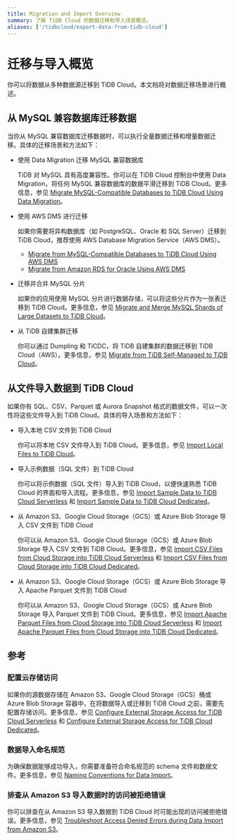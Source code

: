 ```yaml
---
title: Migration and Import Overview
summary: 了解 TiDB Cloud 的数据迁移和导入场景概览。
aliases: ['/tidbcloud/export-data-from-tidb-cloud']
---
```


# 迁移与导入概览

你可以将数据从多种数据源迁移到 TiDB Cloud。本文档将对数据迁移场景进行概述。

## 从 MySQL 兼容数据库迁移数据

当你从 MySQL 兼容数据库迁移数据时，可以执行全量数据迁移和增量数据迁移。具体的迁移场景和方法如下：

- 使用 Data Migration 迁移 MySQL 兼容数据库

    TiDB 对 MySQL 具有高度兼容性。你可以在 TiDB Cloud 控制台中使用 Data Migration，将任何 MySQL 兼容数据库的数据平滑迁移到 TiDB Cloud。更多信息，参见 [Migrate MySQL-Compatible Databases to TiDB Cloud Using Data Migration](/tidb-cloud/migrate-from-mysql-using-data-migration.md)。

- 使用 AWS DMS 进行迁移

    如果你需要将异构数据库（如 PostgreSQL、Oracle 和 SQL Server）迁移到 TiDB Cloud，推荐使用 AWS Database Migration Service（AWS DMS）。

    - [Migrate from MySQL-Compatible Databases to TiDB Cloud Using AWS DMS](/tidb-cloud/migrate-from-mysql-using-aws-dms.md)
    - [Migrate from Amazon RDS for Oracle Using AWS DMS](/tidb-cloud/migrate-from-oracle-using-aws-dms.md)

- 迁移并合并 MySQL 分片

    如果你的应用使用 MySQL 分片进行数据存储，可以将这些分片作为一张表迁移到 TiDB Cloud。更多信息，参见 [Migrate and Merge MySQL Shards of Large Datasets to TiDB Cloud](/tidb-cloud/migrate-sql-shards.md)。

- 从 TiDB 自建集群迁移

    你可以通过 Dumpling 和 TiCDC，将 TiDB 自建集群的数据迁移到 TiDB Cloud（AWS）。更多信息，参见 [Migrate from TiDB Self-Managed to TiDB Cloud](/tidb-cloud/migrate-from-op-tidb.md)。

## 从文件导入数据到 TiDB Cloud

如果你有 SQL、CSV、Parquet 或 Aurora Snapshot 格式的数据文件，可以一次性将这些文件导入到 TiDB Cloud。具体的导入场景和方法如下：

- 导入本地 CSV 文件到 TiDB Cloud

    你可以将本地 CSV 文件导入到 TiDB Cloud。更多信息，参见 [Import Local Files to TiDB Cloud](/tidb-cloud/tidb-cloud-import-local-files.md)。

- 导入示例数据（SQL 文件）到 TiDB Cloud

    你可以将示例数据（SQL 文件）导入到 TiDB Cloud，以便快速熟悉 TiDB Cloud 的界面和导入流程。更多信息，参见 [Import Sample Data to TiDB Cloud Serverless](/tidb-cloud/import-sample-data-serverless.md) 和 [Import Sample Data to TiDB Cloud Dedicated](/tidb-cloud/import-sample-data.md)。

- 从 Amazon S3、Google Cloud Storage（GCS）或 Azure Blob Storage 导入 CSV 文件到 TiDB Cloud

    你可以从 Amazon S3、Google Cloud Storage（GCS）或 Azure Blob Storage 导入 CSV 文件到 TiDB Cloud。更多信息，参见 [Import CSV Files from Cloud Storage into TiDB Cloud Serverless](/tidb-cloud/import-csv-files-serverless.md) 和 [Import CSV Files from Cloud Storage into TiDB Cloud Dedicated](/tidb-cloud/import-csv-files.md)。

- 从 Amazon S3、Google Cloud Storage（GCS）或 Azure Blob Storage 导入 Apache Parquet 文件到 TiDB Cloud

    你可以从 Amazon S3、Google Cloud Storage（GCS）或 Azure Blob Storage 导入 Parquet 文件到 TiDB Cloud。更多信息，参见 [Import Apache Parquet Files from Cloud Storage into TiDB Cloud Serverless](/tidb-cloud/import-parquet-files-serverless.md) 和 [Import Apache Parquet Files from Cloud Storage into TiDB Cloud Dedicated](/tidb-cloud/import-parquet-files.md)。

## 参考

### 配置云存储访问

如果你的源数据存储在 Amazon S3、Google Cloud Storage（GCS）桶或 Azure Blob Storage 容器中，在将数据导入或迁移到 TiDB Cloud 之前，需要先配置存储访问。更多信息，参见 [Configure External Storage Access for TiDB Cloud Serverless](/tidb-cloud/serverless-external-storage.md) 和 [Configure External Storage Access for TiDB Cloud Dedicated](/tidb-cloud/dedicated-external-storage.md)。

### 数据导入命名规范

为确保数据能够成功导入，你需要准备符合命名规范的 schema 文件和数据文件。更多信息，参见 [Naming Conventions for Data Import](/tidb-cloud/naming-conventions-for-data-import.md)。

### 排查从 Amazon S3 导入数据时的访问被拒绝错误

你可以排查在从 Amazon S3 导入数据到 TiDB Cloud 时可能出现的访问被拒绝错误。更多信息，参见 [Troubleshoot Access Denied Errors during Data Import from Amazon S3](/tidb-cloud/troubleshoot-import-access-denied-error.md)。